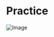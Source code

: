 # Practice

![Image](https://github.com/user-attachments/assets/b64e42df-fc4f-483d-a3c1-5e8076d461c4)
